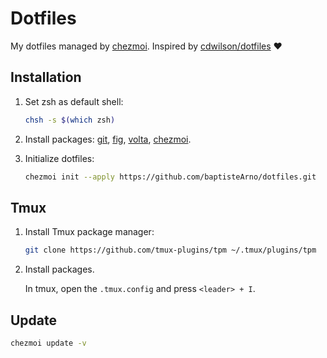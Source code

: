 # Dotfiles

My dotfiles managed by [chezmoi](https://www.chezmoi.io/). Inspired by [cdwilson/dotfiles](https://github.com/cdwilson/dotfiles) ❤️

## Installation

1. Set zsh as default shell:

   ```sh
   chsh -s $(which zsh)
   ```

2. Install packages: [git](https://git-scm.com/downloads), [fig](https://fig.io/docs/getting-started), [volta](https://docs.volta.sh/guide/getting-started), [chezmoi](https://www.chezmoi.io/).
3. Initialize dotfiles:

   ```sh
   chezmoi init --apply https://github.com/baptisteArno/dotfiles.git
   ```

## Tmux

1. Install Tmux package manager:

   ```sh
   git clone https://github.com/tmux-plugins/tpm ~/.tmux/plugins/tpm
   ```

2. Install packages.
   
   In tmux, open the `.tmux.config` and press `<leader> + I`.

## Update

```sh
chezmoi update -v
```
